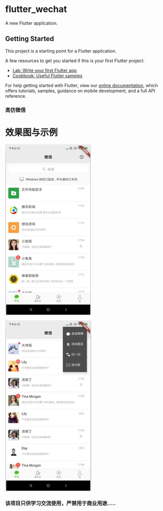 # flutter_wechat

A new Flutter application.

## Getting Started

This project is a starting point for a Flutter application.

A few resources to get you started if this is your first Flutter project:

- [Lab: Write your first Flutter app](https://flutter.io/docs/get-started/codelab)
- [Cookbook: Useful Flutter samples](https://flutter.io/docs/cookbook)

For help getting started with Flutter, view our 
[online documentation](https://flutter.io/docs), which offers tutorials, 
samples, guidance on mobile development, and a full API reference.

### 高仿微信

# 效果图与示例
![image](https://github.com/gaoguanqi/flutter_wechat/blob/master/screenshots/home1.jpg?raw=true)

![image](https://github.com/gaoguanqi/flutter_wechat/blob/master/screenshots/home2.jpg?raw=true)

### 该项目只供学习交流使用，严禁用于商业用途.....

